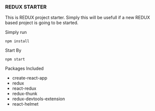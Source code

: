 ### REDUX STARTER

This is REDUX project starter. Simply this will be usefull if a new REDUX based project is going to be started.

Simply run

```
npm install
```

Start By

```
npm start
```

Packages Included
- create-react-app
- redux
- react-redux
- redux-thunk
- redux-devtools-extension
- react-helmet
